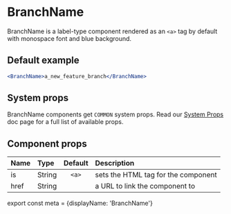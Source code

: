 # BranchName

BranchName is a label-type component rendered as an `<a>` tag by default with monospace font and blue background.

## Default example

```.jsx
<BranchName>a_new_feature_branch</BranchName>
```

## System props

BranchName components get `COMMON` system props. Read our [System Props](/components/docs/system-props) doc page for a full list of available props.

## Component props

| Name | Type | Default | Description |
| :- | :- | :-: | :- |
| is | String | `<a>` | sets the HTML tag for the component |
| href | String | | a URL to link the component to |

export const meta = {displayName: 'BranchName'}
